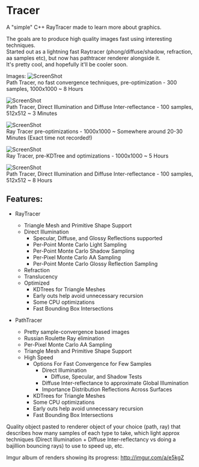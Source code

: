 # Tracer
A "simple" C++ RayTracer made to learn more about graphics.

The goals are to produce high quality images fast using interesting techniques.  
Started out as a lightning fast Raytracer (phong/diffuse/shadow, refraction, aa samples etc), but now has pathtracer renderer alongside it.  
It's pretty cool, and hopefully it'll be cooler soon.

Images: 
![ScreenShot](http://i.imgur.com/QGuxkGy.png)  
Path Tracer, no fast convergence techniques, pre-optimization - 300 samples, 1000x1000 ~ 8 Hours

![ScreenShot](http://i.imgur.com/ctcLyVf.png)  
Path Tracer, Direct Illumination and Diffuse Inter-reflectance - 100 samples, 512x512 ~ 3 Minutes

![ScreenShot](http://i.imgur.com/9HevjW9.png)  
Ray Tracer pre-optimizations - 1000x1000 ~ Somewhere around 20-30 Minutes (Exact time not recorded!)

![ScreenShot](http://i.imgur.com/OcpYo2K.png)  
Ray Tracer, pre-KDTree and optimizations - 1000x1000 ~ 5 Hours 

![ScreenShot](http://i.imgur.com/92z2vF9.png)  
Path Tracer, Direct Illumination and Diffuse Inter-reflectance - 100 samples, 512x512 ~ 8 Hours

Features:
----------
* RayTracer
  * Triangle Mesh and Primitive Shape Support
  * Direct Illumination
    * Specular, Diffuse, and Glossy Reflections supported
    * Per-Point Monte Carlo Light Sampling
    * Per-Point Monte Carlo Shadow Sampling
    * Per-Pixel Monte Carlo AA Sampling
    * Per-Point Monte Carlo Glossy Reflection Sampling
  * Refraction
  * Translucency
  * Optimized
    * KDTrees for Triangle Meshes
    * Early outs help avoid unnecessary recursion
    * Some CPU optimizations
    * Fast Bounding Box Intersections
    

* PathTracer
  * Pretty sample-convergence based images
  * Russian Roulette Ray elimination
  * Per-Pixel Monte Carlo AA Sampling
  * Triangle Mesh and Primitive Shape Support
  * High Speed
    * Options For Fast Convergence for Few Samples
      * Direct Illumination
        * Diffuse, Specular, and Shadow Tests
      * Diffuse Inter-reflectance to approximate Global Illumination
      * Importance Distribution Reflections Across Surfaces
    * KDTrees for Triangle Meshes
    * Some CPU optimizations
    * Early outs help avoid unnecessary recursion
    * Fast Bounding Box Intersections

Quality object pasted to renderer object of your choice (path, ray) that describes how many samples of each type to take, which light approx techniques (Direct Illumination + Diffuse Inter-reflectancy vs doing a bajillion bouncing rays) to use to speed up, etc.



  
Imgur album of renders showing its progress:
http://imgur.com/a/e5kgZ
